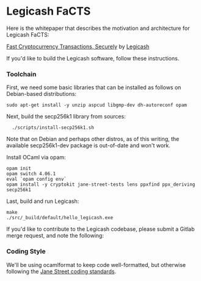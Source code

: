 # Legicash FaCTS

Here is the whitepaper that describes the motivation and architecture for 
Legicash FaCTS:

[Fast Cryptocurrency Transactions, Securely](http://j.mp/FaCTS)
by [Legicash](http://legi.cash/)

If you'd like to build the Legicash software, follow these instructions.

### Toolchain

First, we need some basic libraries that can be installed as follows on Debian-based distributions:
```
sudo apt-get install -y unzip aspcud libgmp-dev dh-autoreconf opam
```
Next, build the secp256k1 library from sources:
```
  ./scripts/install-secp256k1.sh
```
Note that on Debian and perhaps other distros, as of this writing, the available secp256k1-dev package is out-of-date and won't work.

Install OCaml via opam:
```
opam init
opam switch 4.06.1
eval `opam config env`
opam install -y cryptokit jane-street-tests lens ppxfind ppx_deriving secp256k1
```
Last, build and run Legicash:
```
make
./src/_build/default/hello_legicash.exe
```

If you'd like to contribute to the Legicash codebase, please submit a 
Gitlab merge request, and note the following:

### Coding Style

We'll be using ocamlformat to keep code well-formatted, but otherwise following the
[Jane Street coding standards](https://opensource.janestreet.com/standards/).
